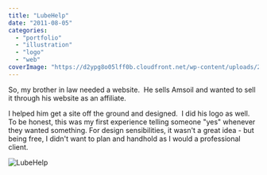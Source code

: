 ```yaml
---
title: "LubeHelp"
date: "2011-08-05"
categories:
  - "portfolio"
  - "illustration"
  - "logo"
  - "web"
coverImage: "https://d2ypg8o05lff0b.cloudfront.net/wp-content/uploads/2011/08/LubeHelp.jpg"
---
```


So, my brother in law needed a website.  He sells Amsoil and wanted to sell it through his website as an affiliate.

I helped him get a site off the ground and designed.  I did his logo as well. To be honest, this was my first experience telling
someone "yes" whenever they wanted something. For design sensibilities, it wasn't a great idea - but being free, I didn't want to
plan and handhold as I would a professional client.

![LubeHelp](https://d2ypg8o05lff0b.cloudfront.net/wp-content/uploads/2011/08/LubeHelp.jpg)
